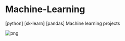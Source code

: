 # Machine-Learning
[python] [sk-learn] [pandas] Machine learning projects

![png](https://github.com/rafaski1/Machine-Learning/blob/main/linear_regression1.PNG?raw=true)
